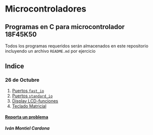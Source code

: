 # Microcontroladores
## Programas en C para microcontrolador 18F45K50
Todos los programas requeridos serán almacenados en este repositorio incluyendo un archivo `README.md` por ejercicio
## Indice
### 26 de Octubre
1. [Puertos `fast_io`](https://github.com/begeistert/microcontrollers-ccs-c-compiler/tree/main/fast_io)
2. [Puertos `standard_io`](https://github.com/begeistert/microcontrollers-ccs-c-compiler/tree/main/standard_io)
3. [Display LCD-funciones](https://github.com/begeistert/microcontrollers-ccs-c-compiler)
4. [Teclado Matricial](https://github.com/begeistert/microcontrollers-ccs-c-compiler)

#### [Reporta un problema](https://github.com/begeistert/microcontrollers-ccs-c-compiler/issues)

##### Iván Montiel Cardona
